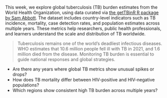 
This week, we explore global tuberculosis (TB) burden estimates from the World Health Organization, using data curated via [the getTBinR R package by Sam Abbott](https://samabbott.co.uk/getTBinR/). The dataset includes country-level indicators such as TB incidence, mortality, case detection rates, and population estimates across multiple years. These metrics help researchers, public health professionals, and learners understand the scale and distribution of TB worldwide.



> Tuberculosis remains one of the world’s deadliest infectious diseases. WHO estimates that 10.6 million people fell ill with TB in 2021, and 1.6 million died from the disease. Monitoring TB burden is essential to guide national responses and global strategies.


- Are there any years where global TB metrics show unusual spikes or drops?
- How does TB mortality differ between HIV-positive and HIV-negative populations?
- Which regions show consistent high TB burden across multiple years?

